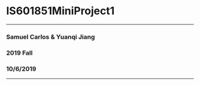 # IS601851MiniProject1
------
### Samuel Carlos & Yuanqi Jiang

### 2019 Fall

### 10/6/2019
------
